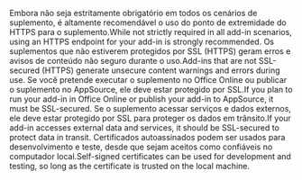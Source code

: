 <span data-ttu-id="db8cf-101">Embora não seja estritamente obrigatório em todos os cenários de suplemento, é altamente recomendável o uso do ponto de extremidade do HTTPS para o suplemento.</span><span class="sxs-lookup"><span data-stu-id="db8cf-101">While not strictly required in all add-in scenarios, using an HTTPS endpoint for your add-in is strongly recommended.</span></span> <span data-ttu-id="db8cf-102">Os suplementos que não estiverem protegidos por SSL (HTTPS) geram erros e avisos de conteúdo não seguro durante o uso.</span><span class="sxs-lookup"><span data-stu-id="db8cf-102">Add-ins that are not SSL-secured (HTTPS) generate unsecure content warnings and errors during use.</span></span> <span data-ttu-id="db8cf-103">Se você pretende executar o suplemento no Office Online ou publicar o suplemento no AppSource, ele deve estar protegido por SSL.</span><span class="sxs-lookup"><span data-stu-id="db8cf-103">If you plan to run your add-in in Office Online or publish your add-in to AppSource, it must be SSL-secured.</span></span> <span data-ttu-id="db8cf-104">Se o suplemento acessar serviços e dados externos, ele deve estar protegido por SSL para proteger os dados em trânsito.</span><span class="sxs-lookup"><span data-stu-id="db8cf-104">If your add-in accesses external data and services, it should be SSL-secured to protect data in transit.</span></span> <span data-ttu-id="db8cf-105">Certificados autoassinados podem ser usados para desenvolvimento e teste, desde que sejam aceitos como confiáveis no computador local.</span><span class="sxs-lookup"><span data-stu-id="db8cf-105">Self-signed certificates can be used for development and testing, so long as the certificate is trusted on the local machine.</span></span>

